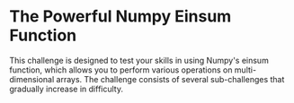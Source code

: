# The Powerful Numpy Einsum Function

This challenge is designed to test your skills in using Numpy's einsum function, which allows you to perform various operations on multi-dimensional arrays. The challenge consists of several sub-challenges that gradually increase in difficulty.
